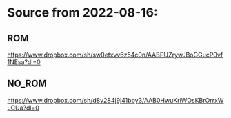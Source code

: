 # Source from 2022-08-16:

## ROM
https://www.dropbox.com/sh/sw0etxvv6z54c0n/AABPUZrywJBoGGucP0vf1NEsa?dl=0

## NO_ROM
https://www.dropbox.com/sh/d8v284j9j41bby3/AAB0HwuKrlWOsKBrOrrxWuCUa?dl=0
